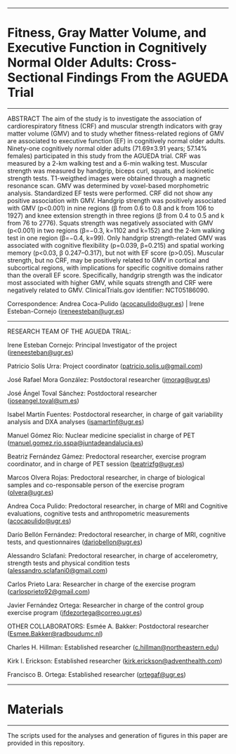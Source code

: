 _____________________________________________________________________________________________________
# Fitness, Gray Matter Volume, and Executive Function in Cognitively Normal Older Adults: Cross-Sectional Findings From the AGUEDA Trial
_____________________________________________________________________________________________________
ABSTRACT
The aim of the study is to investigate the association of cardiorespiratory fitness (CRF) and muscular strength indicators with
gray matter volume (GMV) and to study whether fitness-related regions of GMV are associated to executive function (EF) in
cognitively normal older adults. Ninety-one cognitively normal older adults (71.69±3.91 years; 57.14% females) participated in
this study from the AGUEDA trial. CRF was measured by a 2-km walking test and a 6-min walking test. Muscular strength was
measured by handgrip, biceps curl, squats, and isokinetic strength tests. T1-weigthed images were obtained through a magnetic
resonance scan. GMV was determined by voxel-based morphometric analysis. Standardized EF tests were performed. CRF did
not show any positive association with GMV. Handgrip strength was positively associated with GMV (p<0.001) in nine regions (β from 0.6 to 0.8 and k from 106 to 1927) and knee extension strength in three regions (β from 0.4 to 0.5 and k from 76 to
2776). Squats strength was negatively associated with GMV (p<0.001) in two regions (β=−0.3, k=1102 and k=152) and the
2-km walking test in one region (β=−0.4, k=99). Only handgrip strength-related GMV was associated with cognitive flexibility
(p=0.039, β=0.215) and spatial working memory (p<0.03, β 0.247–0.317), but not with EF score (p>0.05). Muscular strength,
but no CRF, may be positively related to GMV in cortical and subcortical regions, with implications for specific cognitive domains rather than the overall EF score. Specifically, handgrip strength was the indicator most associated with higher GMV, while
squats strength and CRF were negatively related to GMV.
ClinicalTrials.gov identifier: NCT05186090.

Correspondence: Andrea Coca-Pulido (acocapulido@ugr.es) | Irene Esteban-Cornejo (ireneesteban@ugr.es)
_____________________________________________________________________________________________________

RESEARCH TEAM OF THE AGUEDA TRIAL:

Irene Esteban Cornejo: Principal Investigator of the project (ireneesteban@ugr.es)

Patricio Solís Urra: Project coordinator (patricio.solis.u@gmail.com)

José Rafael Mora González: Postdoctoral researcher (jmorag@ugr.es)

José Ángel Toval Sánchez: Postdoctoral researcher (joseangel.toval@um.es)

Isabel Martín Fuentes: Postdoctoral researcher, in charge of gait variability analysis and DXA analyses (isamartinf@ugr.es)

Manuel Gómez Río: Nuclear medicine specialist in charge of PET (manuel.gomez.rio.sspa@juntadeandalucia.es)

Beatriz Fernández Gámez: Predoctoral researcher, exercise program coordinator, and in charge of PET session (beatrizfg@ugr.es)

Marcos Olvera Rojas: Predoctoral researcher, in charge of biological samples and co-responsable person of the exercise program (olvera@ugr.es)

Andrea Coca Pulido: Predoctoral researcher, in charge of MRI and Cognitive evaluations, cognitive tests and anthropometric measurements (acocapulido@ugr.es)

Darío Bellón Fernández: Predoctoral researcher, in charge of MRI, cognitive tests, and questionnaires (dariobellon@ugr.es)

Alessandro Sclafani: Predoctoral researcher, in charge of accelerometry, strength tests and physical condition tests (alessandro.sclafani0@gmail.com)

Carlos Prieto Lara: Researcher in charge of the exercise program (carlosprieto92@gmail.com)

Javier Fernández Ortega: Researcher in charge of the control group exercise program (jfdezortega@correo.ugr.es)

OTHER COLLABORATORS:
Esmée A. Bakker: Postdoctoral researcher (Esmee.Bakker@radboudumc.nl)

Charles H. Hillman: Established researcher (c.hillman@northeastern.edu)

Kirk I. Erickson: Established researcher (kirk.erickson@adventhealth.com)

Francisco B. Ortega: Established researcher (ortegaf@ugr.es)
_____________________________________________________________________________________________________
# Materials
_____________________________________________________________________________________________________
The scripts used for the analyses and generation of figures in this paper are provided in this repository.

